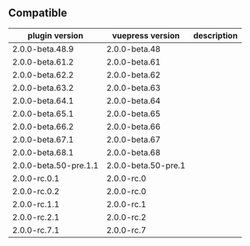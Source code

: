 ## Compatible

| plugin version        | vuepress version    | description |
| --------------------- | ------------------- | ----------- |
| 2.0.0-beta.48.9       | 2.0.0-beta.48       |             |
| 2.0.0-beta.61.2       | 2.0.0-beta.61       |             |
| 2.0.0-beta.62.2       | 2.0.0-beta.62       |             |
| 2.0.0-beta.63.2       | 2.0.0-beta.63       |             |
| 2.0.0-beta.64.1       | 2.0.0-beta.64       |             |
| 2.0.0-beta.65.1       | 2.0.0-beta.65       |             |
| 2.0.0-beta.66.2       | 2.0.0-beta.66       |             |
| 2.0.0-beta.67.1       | 2.0.0-beta.67       |             |
| 2.0.0-beta.68.1       | 2.0.0-beta.68       |             |
| 2.0.0-beta.50-pre.1.1 | 2.0.0-beta.50-pre.1 |             |
| 2.0.0-rc.0.1          | 2.0.0-rc.0          |             |
| 2.0.0-rc.0.2          | 2.0.0-rc.0          |             |
| 2.0.0-rc.1.1          | 2.0.0-rc.1          |             |
| 2.0.0-rc.2.1          | 2.0.0-rc.2          |             |
| 2.0.0-rc.7.1          | 2.0.0-rc.7          |             |
